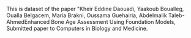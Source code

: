 This is dataset of the paper 
"Kheir Eddine Daouadi, Yaakoub Boualleg, Oualla Belgacem, Maria Brakni, Oussama Guehairia, Abdelmalik Taleb-AhmedEnhanced Bone Age Assessment Using Foundation Models, Submitted paper to Computers in Biology and Medicine.
